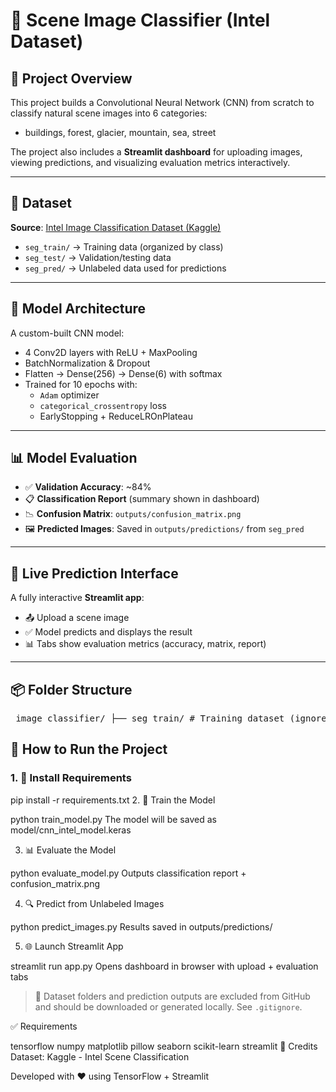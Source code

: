 # 🌄 Scene Image Classifier (Intel Dataset)

## 📌 Project Overview
This project builds a Convolutional Neural Network (CNN) from scratch to classify natural scene images into 6 categories:

- buildings, forest, glacier, mountain, sea, street

The project also includes a **Streamlit dashboard** for uploading images, viewing predictions, and visualizing evaluation metrics interactively.

---

## 📁 Dataset

**Source**: [Intel Image Classification Dataset (Kaggle)](https://www.kaggle.com/datasets/puneet6060/intel-image-classification)

- `seg_train/` → Training data (organized by class)
- `seg_test/` → Validation/testing data
- `seg_pred/` → Unlabeled data used for predictions

---

## 🧠 Model Architecture

A custom-built CNN model:

- 4 Conv2D layers with ReLU + MaxPooling
- BatchNormalization & Dropout
- Flatten → Dense(256) → Dense(6) with softmax
- Trained for 10 epochs with:
  - `Adam` optimizer
  - `categorical_crossentropy` loss
  - EarlyStopping + ReduceLROnPlateau

---

## 📊 Model Evaluation

- ✅ **Validation Accuracy**: ~84%
- 📋 **Classification Report** (summary shown in dashboard)
- 📉 **Confusion Matrix**: `outputs/confusion_matrix.png`
- 🖼️ **Predicted Images**: Saved in `outputs/predictions/` from `seg_pred`

---

## 🧪 Live Prediction Interface

A fully interactive **Streamlit app**:
- 📤 Upload a scene image
- ✅ Model predicts and displays the result
- 📊 Tabs show evaluation metrics (accuracy, matrix, report)

---

## 📦 Folder Structure

<pre> image_classifier/ ├── seg_train/ # Training dataset (ignored in Git) ├── seg_test/ # Validation dataset (ignored in Git) ├── seg_pred/ # Unlabeled prediction input (ignored in Git) ├── model/ │ └── cnn_intel_model.h5 # Trained model weights ├── outputs/ │ ├── confusion_matrix.png # Evaluation result │ └── predictions/ # Predicted output images (optional) ├── train_model.py # Model training script ├── evaluate_model.py # Evaluation + confusion matrix generation ├── predict_images.py # Batch predictions from seg_pred/ ├── app.py # Streamlit dashboard app ├── requirements.txt └── README.md </pre>


## 🚀 How to Run the Project

### 1. 🧰 Install Requirements
pip install -r requirements.txt
2. 🧠 Train the Model

python train_model.py
The model will be saved as model/cnn_intel_model.keras

3. 📊 Evaluate the Model

python evaluate_model.py
Outputs classification report + confusion_matrix.png

4. 🔍 Predict from Unlabeled Images

python predict_images.py
Results saved in outputs/predictions/

5. 🌐 Launch Streamlit App

streamlit run app.py
Opens dashboard in browser with upload + evaluation tabs

> 📂 Dataset folders and prediction outputs are excluded from GitHub and should be downloaded or generated locally. See `.gitignore`.


✅ Requirements

tensorflow
numpy
matplotlib
pillow
seaborn
scikit-learn
streamlit
🙌 Credits
Dataset: Kaggle - Intel Scene Classification

Developed with ❤️ using TensorFlow + Streamlit

